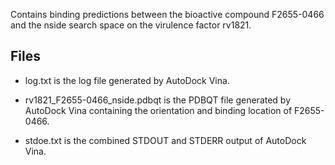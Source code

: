 Contains binding predictions between the bioactive compound F2655-0466 and the nside search space on the virulence factor rv1821.

## Files

- log.txt is the log file generated by AutoDock Vina.

- rv1821_F2655-0466_nside.pdbqt is the PDBQT file generated by AutoDock Vina containing the orientation and binding location of F2655-0466.

- stdoe.txt is the combined STDOUT and STDERR output of AutoDock Vina.

